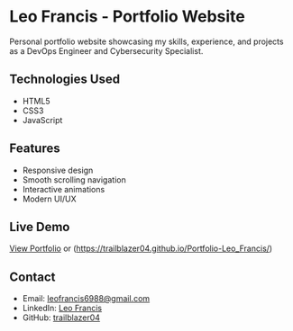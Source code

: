# Leo Francis - Portfolio Website

Personal portfolio website showcasing my skills, experience, and projects as a DevOps Engineer and Cybersecurity Specialist.

## Technologies Used
- HTML5
- CSS3
- JavaScript

## Features
- Responsive design
- Smooth scrolling navigation
- Interactive animations
- Modern UI/UX

## Live Demo
[View Portfolio](https://leo-francis-portfolio.vercel.app/) or (https://trailblazer04.github.io/Portfolio-Leo_Francis/)

## Contact
- Email: leofrancis6988@gmail.com
- LinkedIn: [Leo Francis](https://linkedin.com/in/leo-francis-a1a02b182)
- GitHub: [trailblazer04](https://github.com/trailblazer04)
